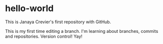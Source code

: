 # hello-world
This is Janaya Crevier's first repository with GitHub.

This is my first time editing a branch. I'm learning about branches, commits and repositories.
Version control! Yay!
